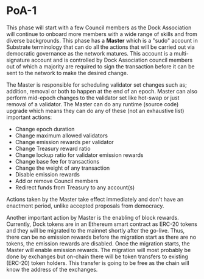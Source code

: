 # PoA-1

This phase will start with a few Council members as the Dock Association will continue to onboard more members with a wide range of skills and from diverse backgrounds. This phase has a **Master** which is a "sudo" account in Substrate terminology that can do all the actions that will be carried out via democratic governance as the network matures. This account is a multi-signature account and is controlled by Dock Association council members out of which a majority are required to sign the transaction before it can be sent to the network to make the desired change. 

The Master is responsible for scheduling validator set changes such as; addition, removal or both to happen at the end of an epoch. Master can also perform mid-epoch changes to the validator set like hot-swap or just removal of a validator. The Master can do any runtime \(source code\) upgrade which means they can do any of these \(not an exhaustive list\) important actions:

* Change epoch duration
* Change maximum allowed validators
* Change emission rewards per validator
* Change Treasury reward ratio
* Change lockup ratio for validator emission rewards
* Change base fee for transactions
* Change the weight of any transaction
* Disable emission rewards
* Add or remove Council members
* Redirect funds from Treasury to any account\(s\)

Actions taken by the Master take effect immediately and don't have an enactment period, unlike accepted proposals from democracy. 

Another important action by Master is the enabling of block rewards. Currently, Dock tokens are in an Ethereum smart contract as ERC-20 tokens and they will be migrated to the mainnet shortly after the go-live. Thus, there can be no emission rewards before the migration start as there are no tokens, the emission rewards are disabled. Once the migration starts, the Master will enable emission rewards. The migration will most probably be done by exchanges but on-chain there will be token transfers to existing \(ERC-20\) token holders. This transfer is going to be free as the chain will know the address of the exchanges.


